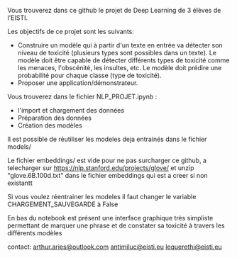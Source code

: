 Vous trouverez dans ce github le projet de Deep Learning de 3 élèves de l'EISTI.

Les objectifs de ce projet sont les suivants:
- Construire un modèle qui à partir d'un texte en entrée va détecter son niveau de toxicité (plusieurs types
sont possibles dans un texte). Le modèle doit être capable de détecter différents types de toxicité comme
les menaces, l'obscénité, les insultes, etc. Le modèle doit prédire une probabilité pour chaque classe (type
de toxicité). 
- Proposer une application/démonstrateur.

Vous trouverez dans le fichier NLP_PROJET.ipynb :
- l'import et chargement des données
- Préparation des données
- Création des modèles 

Il est possible de réutiliser les modeles deja entrainés dans le fichier models/

Le fichier embeddings/ est vide pour ne pas surcharger ce github, a telecharger sur https://nlp.stanford.edu/projects/glove/ et unzip "glove.6B.100d.txt" dans le fichier embeddings qui est a creer si non existantt

Si vous voulez réentrainer les modeles il faut changer le variable CHARGEMENT_SAUVEGARDE à False

En bas du notebook est présent une interface graphique très simpliste permettant de marquer une phrase et de constater sa toxicité à travers les différents modèles

contact: arthur.aries@outlook.com antimiluc@eisti.eu lequerethi@eisti.eu